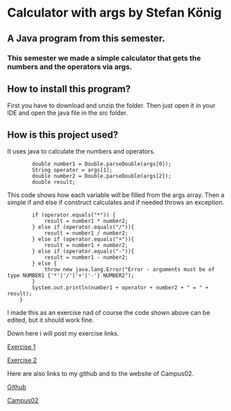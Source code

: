 # Calculator with args by Stefan König
## A Java program from this semester.

### This semester we made a simple calculator that gets the numbers and the operators via args.

## How to install this program?
First you have to download and unzip the folder. Then just open it in your IDE and open the java file in the src folder.

## How is this project used?
It uses java to calculate the numbers and operators.
````
        double number1 = Double.parseDouble(args[0]);
        String operator = args[1];
        double number2 = Double.parseDouble(args[2]);
        double result;
````
This code shows how each variable will be filled from the args array.
Then a simple if and else if construct calculates and if needed throws an exception.
````
        if (operator.equals("*")) {
            result = number1 * number2;
        } else if (operator.equals("/")){
            result = number1 / number2;
        } else if (operator.equals("+")){
            result = number1 + number2;
        } else if (operator.equals("-")){
            result = number1 - number2;
        } else {
            throw new java.lang.Error("Error - arguments must be of type NUMBER1 {'*'|'/'|'+'|'-'} NUMBER2");
        }
        System.out.println(number1 + operator + number2 + " = " + result);
    }
````

I made this as an exercise nad of course the code shown above can be edited, but it should work fine.

Down here i will post my exercise links.

[Exercise 1](exercise1.md)

[Exercise 2](exercise2.md)

Here are also links to my github and to the website of Campus02.

[Github](https://github.com/s50766)

[Campus02](https://www.campus02.at/)
